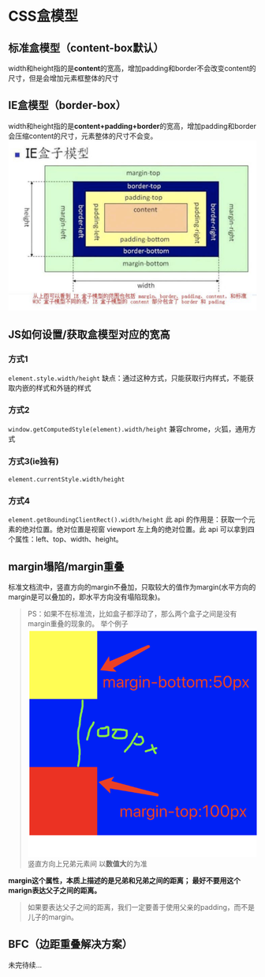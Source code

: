 # CSS盒模型

## 标准盒模型（content-box默认）
width和height指的是**content**的宽高，增加padding和border不会改变content的尺寸，但是会增加元素框整体的尺寸

## IE盒模型（border-box）
width和height指的是**content+padding+border**的宽高，增加padding和border会压缩content的尺寸，元素整体的尺寸不会变。
![cssbox1](https://github.com/HanochMa/PictureBed/raw/main/blogs/cssbox1.png)

## JS如何设置/获取盒模型对应的宽高

### 方式1
`element.style.width/height`
缺点：通过这种方式，只能获取行内样式，不能获取内嵌的样式和外链的样式
### 方式2
`window.getComputedStyle(element).width/height`
兼容chrome，火狐，通用方式
### 方式3(ie独有)
`element.currentStyle.width/height`
### 方式4
`element.getBoundingClientRect().width/height`
此 api 的作用是：获取一个元素的绝对位置。绝对位置是视窗 viewport 左上角的绝对位置。此 api 可以拿到四个属性：left、top、width、height。

## margin塌陷/margin重叠
标准文档流中，竖直方向的margin不叠加，只取较大的值作为margin(水平方向的margin是可以叠加的，即水平方向没有塌陷现象)。
> PS：如果不在标准流，比如盒子都浮动了，那么两个盒子之间是没有margin重叠的现象的。
举个例子
![cssbox2](https://github.com/HanochMa/PictureBed/raw/main/blogs/cssbox2.png)
竖直方向上兄弟元素间 以**数值大**的为准

**margin这个属性，本质上描述的是兄弟和兄弟之间的距离； 最好不要用这个marign表达父子之间的距离。**
> 如果要表达父子之间的距离，我们一定要善于使用父亲的padding，而不是儿子的margin。

## BFC（边距重叠解决方案）
未完待续...